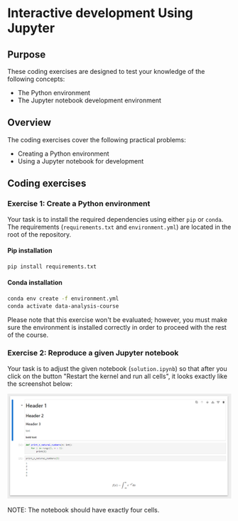 # Interactive development Using Jupyter

## Purpose

These coding exercises are designed to test your knowledge of the following concepts:

* The Python environment
* The Jupyter notebook development environment

## Overview

The coding exercises cover the following practical problems:

* Creating a Python environment
* Using a Jupyter notebook for development

## Coding exercises

### Exercise 1: Create a Python environment

Your task is to install the required dependencies using either `pip` or `conda`. The requirements (`requirements.txt` and `environment.yml`) are located in the root of the repository.

#### Pip installation

```bash
pip install requirements.txt
```

#### Conda installation

```bash
conda env create -f environment.yml
conda activate data-analysis-course
```

Please note that this exercise won't be evaluated; however, you must make sure the environment is installed correctly in order to proceed with the rest of the course.

### Exercise 2: Reproduce a given Jupyter notebook

Your task is to adjust the given notebook (`solution.ipynb`) so that after you click on the button "Restart the kernel and run all cells", it looks exactly like the screenshot below:

![](docs/notebook_example.png)

NOTE: The notebook should have exactly four cells.
